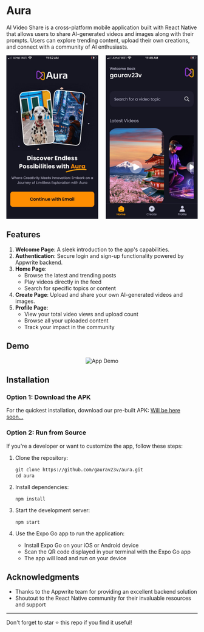 # Aura

AI Video Share is a cross-platform mobile application built with React Native that allows users to share AI-generated videos and images along with their prompts. Users can explore trending content, upload their own creations, and connect with a community of AI enthusiasts.

<div style="display: flex; justify-content: space-between;">
  <img src="sample_images/welcome" alt="Welcome Page" width="48%">
  <img src="sample_images/home" alt="Home Page" width="48%">
</div>

## Features

1. **Welcome Page**: A sleek introduction to the app's capabilities.
2. **Authentication**: Secure login and sign-up functionality powered by Appwrite backend.
3. **Home Page**: 
   - Browse the latest and trending posts
   - Play videos directly in the feed
   - Search for specific topics or content
4. **Create Page**: Upload and share your own AI-generated videos and images.
5. **Profile Page**:
   - View your total video views and upload count
   - Browse all your uploaded content
   - Track your impact in the community

## Demo

<div align="center">
  <img src="sample_images/demo.gif" alt="App Demo" width="50%">
</div>

## Installation

### Option 1: Download the APK

For the quickest installation, download our pre-built APK:
[Will be here soon...](https://link-to-your-apk.com)

### Option 2: Run from Source

If you're a developer or want to customize the app, follow these steps:

1. Clone the repository:
   ```
   git clone https://github.com/gaurav23v/aura.git
   cd aura
   ```

2. Install dependencies:
   ```
   npm install
   ```

3. Start the development server:
   ```
   npm start
   ```

4. Use the Expo Go app to run the application:
   - Install Expo Go on your iOS or Android device
   - Scan the QR code displayed in your terminal with the Expo Go app
   - The app will load and run on your device

## Acknowledgments

- Thanks to the Appwrite team for providing an excellent backend solution
- Shoutout to the React Native community for their invaluable resources and support

---

Don't forget to star ⭐ this repo if you find it useful!